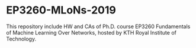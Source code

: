 # EP3260-MLoNs-2019

This repository include HW and CAs of Ph.D. course EP3260 Fundamentals of Machine Learning Over Networks, hosted by KTH Royal Institute of Technology.

